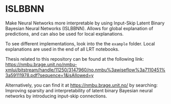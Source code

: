 # ISLBBNN
Make Neural Networks more interpretable by using Input-Skip Latent Binary Bayesian Neural Networks (ISLBBNN). Allows for global explanation of predictions, and can also be used for local explanations.

To see different implementations, look into the the `example` folder. Local explanations are used in the end of all LRT notebooks.  

Thesis related to this repository can be found at the following link: https://nmbu.brage.unit.no/nmbu-xmlui/bitstream/handle/11250/3147960/no.nmbu%3awiseflow%3a7110451%3a59111978.pdf?sequence=1&isAllowed=y

Alternatively, you can find it at https://nmbu.brage.unit.no/ by searching: Improving sparsity and interpretability of latent binary Bayesian neural networks by introducing input-skip connections.
